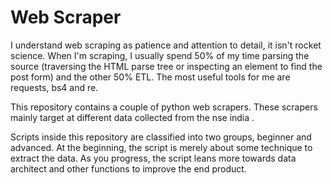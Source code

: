# Web Scraper

I understand web scraping as patience and attention to detail, it isn't rocket science. 
When I'm scraping, I usually spend 50% of my time parsing the source (traversing the HTML parse tree or inspecting 
an element to find the post form) and the other 50% ETL. 
The most useful tools for me are requests, bs4 and re.

This repository contains a couple of python web scrapers. 
These scrapers mainly target at different data collected from the nse india 
.

Scripts inside this repository are classified into two groups, 
beginner and advanced. At the beginning, the script is merely about some
technique to extract the data. 
As you progress, the script leans more towards data architect and other 
functions to improve the end product.


